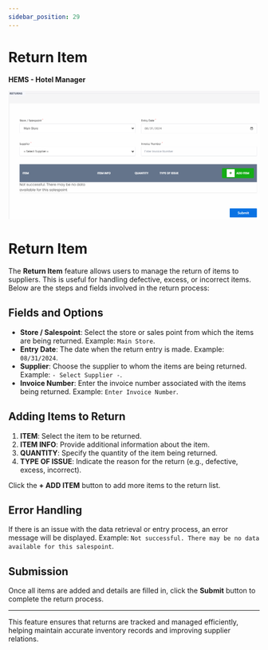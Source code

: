 ```yaml
---
sidebar_position: 29
---
```


# Return Item

**HEMS - Hotel Manager**

![HEMS Registration](../../static/img/returnitem.png "HEMS Registration")

# Return Item

The **Return Item** feature allows users to manage the return of items to suppliers. This is useful for handling defective, excess, or incorrect items. Below are the steps and fields involved in the return process:

## Fields and Options

- **Store / Salespoint**: Select the store or sales point from which the items are being returned. Example: `Main Store`.
- **Entry Date**: The date when the return entry is made. Example: `08/31/2024`.
- **Supplier**: Choose the supplier to whom the items are being returned. Example: `- Select Supplier -`.
- **Invoice Number**: Enter the invoice number associated with the items being returned. Example: `Enter Invoice Number`.

## Adding Items to Return

1. **ITEM**: Select the item to be returned.
2. **ITEM INFO**: Provide additional information about the item.
3. **QUANTITY**: Specify the quantity of the item being returned.
4. **TYPE OF ISSUE**: Indicate the reason for the return (e.g., defective, excess, incorrect).

Click the **+ ADD ITEM** button to add more items to the return list.

## Error Handling

If there is an issue with the data retrieval or entry process, an error message will be displayed. Example: `Not successful. There may be no data available for this salespoint`.

## Submission

Once all items are added and details are filled in, click the **Submit** button to complete the return process.

---

This feature ensures that returns are tracked and managed efficiently, helping maintain accurate inventory records and improving supplier relations.
